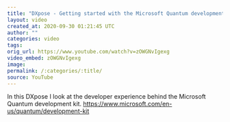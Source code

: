 ```yaml
---
title: "DXpose - Getting started with the Microsoft Quantum development kit"
layout: video
created_at: 2020-09-30 01:21:45 UTC
author: ""
categories: video
tags: 
orig_url: https://www.youtube.com/watch?v=zOWGNvIgexg
video_embed: zOWGNvIgexg
image: 
permalink: /:categories/:title/
source: YouTube
---
```

In this DXpose I look at the developer experience behind the Microsoft Quantum development kit. https://www.microsoft.com/en-us/quantum/development-kit